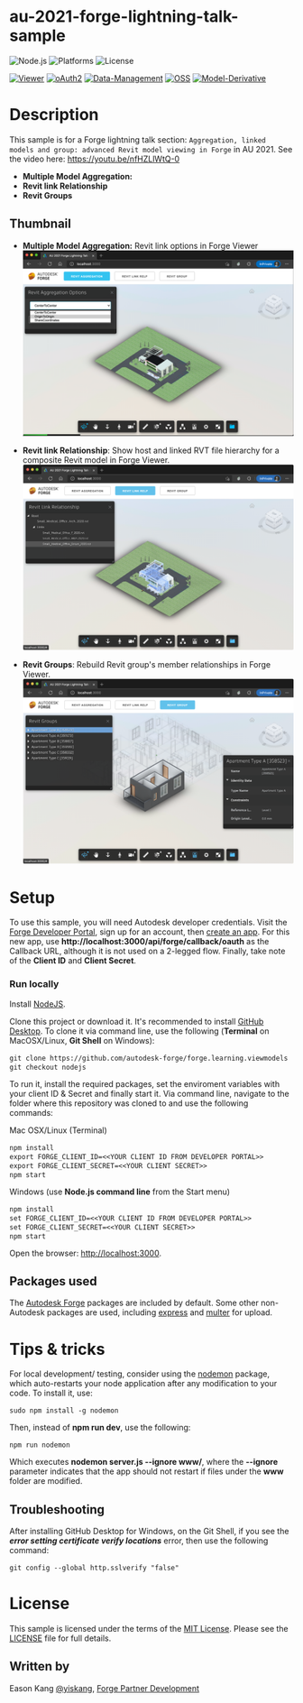 # au-2021-forge-lightning-talk-sample

![Node.js](https://img.shields.io/badge/node-%3E%3D%2010.0.0-brightgreen.svg)
![Platforms](https://img.shields.io/badge/platform-windows%20%7C%20osx%20%7C%20linux-lightgray.svg)
![License](https://img.shields.io/badge/license-MIT-green.svg)

[![Viewer](https://img.shields.io/badge/Viewer-v7-green.svg)](http://developer.autodesk.com/)
[![oAuth2](https://img.shields.io/badge/oAuth2-v1-green.svg)](http://developer.autodesk.com/)
[![Data-Management](https://img.shields.io/badge/Data%20Management-v1-green.svg)](http://developer.autodesk.com/)
[![OSS](https://img.shields.io/badge/OSS-v2-green.svg)](http://developer.autodesk.com/)
[![Model-Derivative](https://img.shields.io/badge/Model%20Derivative-v2-green.svg)](http://developer.autodesk.com/)

# Description

This sample is for a Forge lightning talk section: `Aggregation, linked models and group: advanced Revit model viewing in Forge` in AU 2021. See the video here: https://youtu.be/nfHZLlWtQ-0

- **Multiple Model Aggregation:**
- **Revit link Relationship**
- **Revit Groups**

## Thumbnail

- **Multiple Model Aggregation:** Revit link options in Forge Viewer
![thumbnail-1](thumbnail-1.png)

- **Revit link Relationship**: Show host and linked RVT file hierarchy for a composite Revit model in Forge Viewer.
![thumbnail-2](thumbnail-2.png)

- **Revit Groups**: Rebuild Revit group's member relationships in Forge Viewer.
![thumbnail-3](thumbnail-3.png)

# Setup

To use this sample, you will need Autodesk developer credentials. Visit the [Forge Developer Portal](https://developer.autodesk.com), sign up for an account, then [create an app](https://developer.autodesk.com/myapps/create). For this new app, use **http://localhost:3000/api/forge/callback/oauth** as the Callback URL, although it is not used on a 2-legged flow. Finally, take note of the **Client ID** and **Client Secret**.

### Run locally

Install [NodeJS](https://nodejs.org).

Clone this project or download it. It's recommended to install [GitHub Desktop](https://desktop.github.com/). To clone it via command line, use the following (**Terminal** on MacOSX/Linux, **Git Shell** on Windows):

    git clone https://github.com/autodesk-forge/forge.learning.viewmodels
    git checkout nodejs

To run it, install the required packages, set the enviroment variables with your client ID & Secret and finally start it. Via command line, navigate to the folder where this repository was cloned to and use the following commands:

Mac OSX/Linux (Terminal)

    npm install
    export FORGE_CLIENT_ID=<<YOUR CLIENT ID FROM DEVELOPER PORTAL>>
    export FORGE_CLIENT_SECRET=<<YOUR CLIENT SECRET>>
    npm start

Windows (use **Node.js command line** from the Start menu)

    npm install
    set FORGE_CLIENT_ID=<<YOUR CLIENT ID FROM DEVELOPER PORTAL>>
    set FORGE_CLIENT_SECRET=<<YOUR CLIENT SECRET>>
    npm start

Open the browser: [http://localhost:3000](http://localhost:3000).

## Packages used

The [Autodesk Forge](https://www.npmjs.com/package/forge-apis) packages are included by default. Some other non-Autodesk packages are used, including [express](https://www.npmjs.com/package/express) and [multer](https://www.npmjs.com/package/multer) for upload.

# Tips & tricks

For local development/ testing, consider using the [nodemon](https://www.npmjs.com/package/nodemon) package, which auto-restarts your node application after any modification to your code. To install it, use:

    sudo npm install -g nodemon

Then, instead of **npm run dev**, use the following:

    npm run nodemon

Which executes **nodemon server.js --ignore www/**, where the **--ignore** parameter indicates that the app should not restart if files under the **www** folder are modified.

## Troubleshooting

After installing GitHub Desktop for Windows, on the Git Shell, if you see the ***error setting certificate verify locations*** error, then use the following command:

    git config --global http.sslverify "false"

# License

This sample is licensed under the terms of the [MIT License](http://opensource.org/licenses/MIT).
Please see the [LICENSE](LICENSE) file for full details.

## Written by

Eason Kang [@yiskang](https://twitter.com/yiskang), [Forge Partner Development](http://forge.autodesk.com)